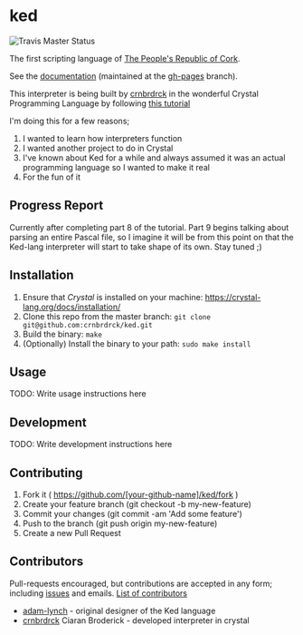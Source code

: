 # ked
![Travis Master Status](https://img.shields.io/travis/crnbrdrck/ked/master.svg)

The first scripting language of [The People's Republic of Cork](http://en.wikipedia.org/wiki/Cork_\(city\)).

See the [documentation](http://adam-lynch.github.io/ked/) (maintained at the [gh-pages](https://github.com/adam-lynch/ked/tree/gh-pages) branch).

This interpreter is being built by [crnbrdrck](https://github.com/crnbrdrck) in the wonderful Crystal Programming Language by following [this tutorial](https://ruslanspivak.com/lsbasi-part1/)

I'm doing this for a few reasons;
1. I wanted to learn how interpreters function
2. I wanted another project to do in Crystal
3. I've known about Ked for a while and always assumed it was an actual programming language so I wanted to make it real
4. For the fun of it

## Progress Report

Currently after completing part 8 of the tutorial.
Part 9 begins talking about parsing an entire Pascal file, so I imagine it will be from this point on that the Ked-lang interpreter will start to take shape of its own.
Stay tuned ;)

## Installation

1. Ensure that *Crystal* is installed on your machine: https://crystal-lang.org/docs/installation/
2. Clone this repo from the master branch: `git clone git@github.com:crnbrdrck/ked.git`
3. Build the binary: `make`
4. (Optionally) Install the binary to your path: `sudo make install`

## Usage

TODO: Write usage instructions here

## Development

TODO: Write development instructions here

## Contributing

1. Fork it ( https://github.com/[your-github-name]/ked/fork )
2. Create your feature branch (git checkout -b my-new-feature)
3. Commit your changes (git commit -am 'Add some feature')
4. Push to the branch (git push origin my-new-feature)
5. Create a new Pull Request

## Contributors

Pull-requests encouraged, but contributions are accepted in any form; including [issues](https://github.com/adam-lynch/ked/issues) and emails. [List of contributors](https://github.com/adam-lynch/ked/wiki/Contributors)

- [adam-lynch](https://github.com/adam-lynch/) - original designer of the Ked language
- [crnbrdrck](https://github.com/crnbrdrck) Ciaran Broderick - developed interpreter in crystal
